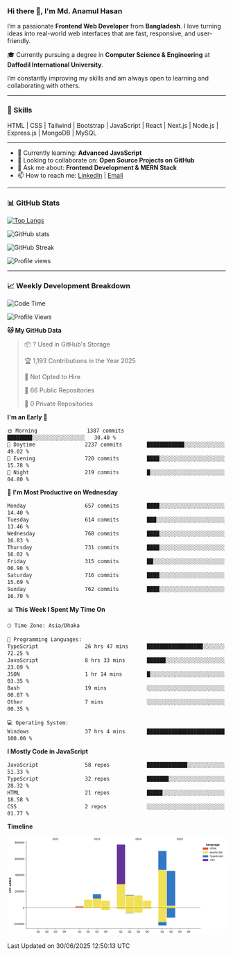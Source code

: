 ### Hi there 👋, I'm Md. Anamul Hasan

I’m a passionate **Frontend Web Developer** from **Bangladesh**. I love turning ideas into real-world web interfaces that are fast, responsive, and user-friendly.

🎓 Currently pursuing a degree in **Computer Science & Engineering** at **Daffodil International University**.

I’m constantly improving my skills and am always open to learning and collaborating with others.

---

### 🚀 Skills
HTML | CSS | Tailwind | Bootstrap | JavaScript | React | Next.js | Node.js | Express.js | MongoDB | MySQL 

---

- 🌱 Currently learning: **Advanced JavaScript**
- 👯 Looking to collaborate on: **Open Source Projects on GitHub**
- 💬 Ask me about: **Frontend Development & MERN Stack**
- 📫 How to reach me: [LinkedIn](https://www.linkedin.com/in/mdanamulhasan201) | [Email](mailto:anamulhasan3625@gmail.com)

---

### 📊 GitHub Stats

[![Top Langs](https://github-readme-stats.vercel.app/api/top-langs/?username=mdanamulhasan201&layout=compact)](https://github.com/anuraghazra/github-readme-stats)

![GitHub stats](https://github-readme-stats.vercel.app/api?username=mdanamulhasan201&show_icons=true&count_private=true&theme=tokyonight)

![GitHub Streak](https://streak-stats.demolab.com?user=mdanamulhasan201&theme=tokyonight)

![Profile views](https://gpvc.arturio.dev/mdanamulhasan201)

---

### 📈 Weekly Development Breakdown

<!--START_SECTION:waka-->
![Code Time](http://img.shields.io/badge/Code%20Time-362%20hrs%2016%20mins-blue)

![Profile Views](http://img.shields.io/badge/Profile%20Views-0-blue)

**🐱 My GitHub Data** 

> 📦 ? Used in GitHub's Storage 
 > 
> 🏆 1,193 Contributions in the Year 2025
 > 
> 🚫 Not Opted to Hire
 > 
> 📜 66 Public Repositories 
 > 
> 🔑 0 Private Repositories 
 > 
**I'm an Early 🐤** 

```text
🌞 Morning                1387 commits        ████████░░░░░░░░░░░░░░░░░   30.40 % 
🌆 Daytime                2237 commits        ████████████░░░░░░░░░░░░░   49.02 % 
🌃 Evening                720 commits         ████░░░░░░░░░░░░░░░░░░░░░   15.78 % 
🌙 Night                  219 commits         █░░░░░░░░░░░░░░░░░░░░░░░░   04.80 % 
```
📅 **I'm Most Productive on Wednesday** 

```text
Monday                   657 commits         ████░░░░░░░░░░░░░░░░░░░░░   14.40 % 
Tuesday                  614 commits         ███░░░░░░░░░░░░░░░░░░░░░░   13.46 % 
Wednesday                768 commits         ████░░░░░░░░░░░░░░░░░░░░░   16.83 % 
Thursday                 731 commits         ████░░░░░░░░░░░░░░░░░░░░░   16.02 % 
Friday                   315 commits         ██░░░░░░░░░░░░░░░░░░░░░░░   06.90 % 
Saturday                 716 commits         ████░░░░░░░░░░░░░░░░░░░░░   15.69 % 
Sunday                   762 commits         ████░░░░░░░░░░░░░░░░░░░░░   16.70 % 
```


📊 **This Week I Spent My Time On** 

```text
🕑︎ Time Zone: Asia/Dhaka

💬 Programming Languages: 
TypeScript               26 hrs 47 mins      ██████████████████░░░░░░░   72.25 % 
JavaScript               8 hrs 33 mins       ██████░░░░░░░░░░░░░░░░░░░   23.09 % 
JSON                     1 hr 14 mins        █░░░░░░░░░░░░░░░░░░░░░░░░   03.35 % 
Bash                     19 mins             ░░░░░░░░░░░░░░░░░░░░░░░░░   00.87 % 
Other                    7 mins              ░░░░░░░░░░░░░░░░░░░░░░░░░   00.35 % 

💻 Operating System: 
Windows                  37 hrs 4 mins       █████████████████████████   100.00 % 
```

**I Mostly Code in JavaScript** 

```text
JavaScript               58 repos            █████████████░░░░░░░░░░░░   51.33 % 
TypeScript               32 repos            ███████░░░░░░░░░░░░░░░░░░   28.32 % 
HTML                     21 repos            █████░░░░░░░░░░░░░░░░░░░░   18.58 % 
CSS                      2 repos             ░░░░░░░░░░░░░░░░░░░░░░░░░   01.77 % 
```



**Timeline**

![Lines of Code chart](https://raw.githubusercontent.com/mdanamulhasan201/mdanamulhasan201/main/assets/bar_graph.png)


 Last Updated on 30/06/2025 12:50:13 UTC
<!--END_SECTION:waka-->
